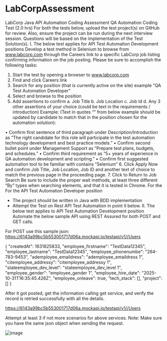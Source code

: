 # LabCorpAssessment
LabCorp Java API Automation Coding Assessment
QA Automation Coding Test (2.0 hrs)
For both the tests below, upload the test project(s) on GitHub for review.
Also, ensure the project can be run during the next interview session. Questions will be based on the implementation of the Test Solution(s).
I.	The below test applies for API Test Automation Development positions
Develop a test method in Selenium to browse from www.labcorp.com through the Careers link to a specific LabCorp job listing confirming information on the job posting. Please be sure to accomplish the following tasks:
1.	Start the test by opening a browser to www.labcorp.com 
2.	Find and click Careers link
3.	Search for any position (that is currently active on the site) example “QA Test Automation Developer” 
4.	Select and browse to the position 
5.	Add assertions to confirm
a.	Job Title
b.	Job Location
c.	Job Id 
d.	Any 3 other assertions of your choice (could be text in the requirements / introduction)
Example: (Text in quotes “” from below example should be updated by candidate to match that in the position chosen for the automation solution):

•	Confirm first sentence of third paragraph under Description/Introduction as “The right candidate for this role will participate in the test automation technology development and best practice models.” 
•	Confirm second bullet point under Management Support as “Prepare test plans, budgets, and schedules.” 
•	Confirm third requirement as “5+ years of experience in QA automation development and scripting.” 
•	Confirm first suggested automation tool to be familiar with contains “Selenium” 
6.	Click Apply Now and confirm Job Title, Job Location, Job ID and another text of choice to match the previous page in the proceeding page. 
7.	Click to Return to Job Search
Be sure to include the proper wait methods, at least three different “By” types when searching elements, and that it is tested in Chrome. For the 
For the API Test Automation Developer position
-	The project should be written in Java with BDD implementation 
-	Attempt the Test on Rest API Test Automation in point II below. 
II.	The below test applies to API Test Automation Development position
Automate the below sample API using REST Assured for both POST and GET calls.

For POST use this sample json: https://6143a99bc5b553001717d06a.mockapi.io/testapi/v1//Users
 
{
        "createdAt": 1631825833,
        "employee_firstname": "TestData12345",
        "employee_lastname": "TestData12345",
        "employee_phonenumbe": "264-783-9453",
        "ademployee_emaildress": "ademployee_emaildress 1",
        "citemployee_addressy": "citemployee_addressy 1",
        "stateemployee_dev_level": "stateemployee_dev_level 1",
        "employee_gender": "employee_gender 1",
        "employee_hire_date": "2025-10-31T16:35:45.426Z",
        "employee_onleave": true,
        "tech_stack": [],
        "project": []
    }

After it got posted, get the information calling get service, and verify the record is retried successfully with all the details.
 
https://6143a99bc5b553001717d06a.mockapi.io/testapi/v1//Users

Attempt at least 3 if not more scenarios for above services.
Note: Make sure you have the same json object when sending the request.


![image](https://user-images.githubusercontent.com/115437505/194792585-ec34e445-0b99-4fbb-ad95-70007a2e2495.png)
